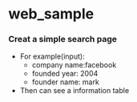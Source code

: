 # web_sample
### Creat a simple search page
* For example(input):
  * company name:facebook
  * founded year: 2004
  * founder name: mark
* Then can see a information table 
